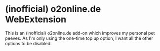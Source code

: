(inofficial) o2online.de WebExtension
====

This is an (inofficial) o2online.de add-on which improves my personal pet peeves. As I'm only using the one-time top up option, I want all the other options to be disabled.
